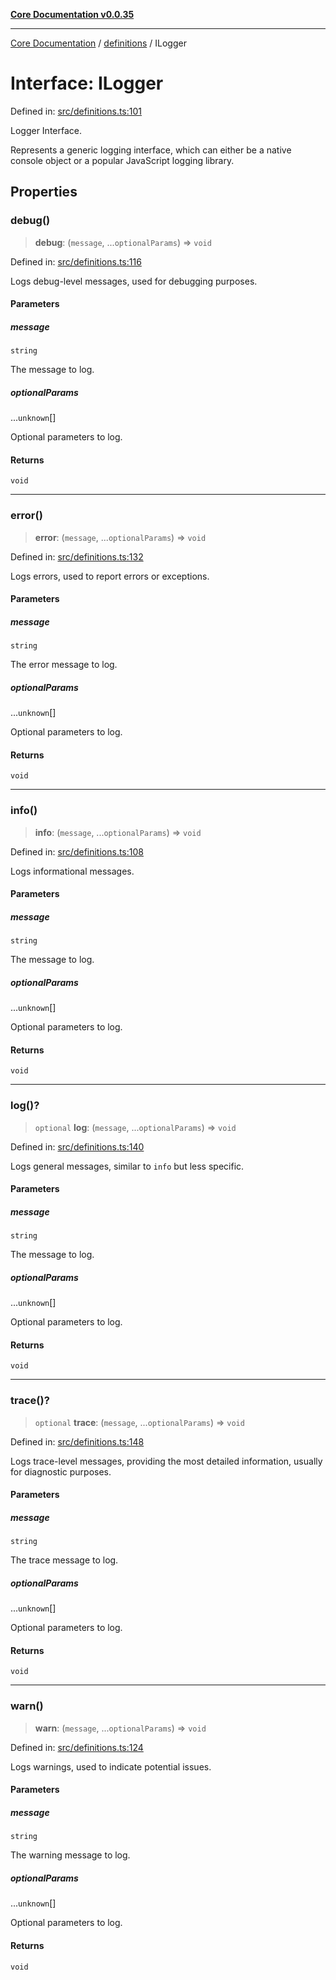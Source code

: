 [**Core Documentation v0.0.35**](../../README.md)

***

[Core Documentation](../../modules.md) / [definitions](../README.md) / ILogger

# Interface: ILogger

Defined in: [src/definitions.ts:101](https://github.com/stonemjs/core/blob/c9d95b58ccfb8efcaba0bed7bbf19084836cc28d/src/definitions.ts#L101)

Logger Interface.

Represents a generic logging interface, which can either be a native console object or a popular JavaScript logging library.

## Properties

### debug()

> **debug**: (`message`, ...`optionalParams`) => `void`

Defined in: [src/definitions.ts:116](https://github.com/stonemjs/core/blob/c9d95b58ccfb8efcaba0bed7bbf19084836cc28d/src/definitions.ts#L116)

Logs debug-level messages, used for debugging purposes.

#### Parameters

##### message

`string`

The message to log.

##### optionalParams

...`unknown`[]

Optional parameters to log.

#### Returns

`void`

***

### error()

> **error**: (`message`, ...`optionalParams`) => `void`

Defined in: [src/definitions.ts:132](https://github.com/stonemjs/core/blob/c9d95b58ccfb8efcaba0bed7bbf19084836cc28d/src/definitions.ts#L132)

Logs errors, used to report errors or exceptions.

#### Parameters

##### message

`string`

The error message to log.

##### optionalParams

...`unknown`[]

Optional parameters to log.

#### Returns

`void`

***

### info()

> **info**: (`message`, ...`optionalParams`) => `void`

Defined in: [src/definitions.ts:108](https://github.com/stonemjs/core/blob/c9d95b58ccfb8efcaba0bed7bbf19084836cc28d/src/definitions.ts#L108)

Logs informational messages.

#### Parameters

##### message

`string`

The message to log.

##### optionalParams

...`unknown`[]

Optional parameters to log.

#### Returns

`void`

***

### log()?

> `optional` **log**: (`message`, ...`optionalParams`) => `void`

Defined in: [src/definitions.ts:140](https://github.com/stonemjs/core/blob/c9d95b58ccfb8efcaba0bed7bbf19084836cc28d/src/definitions.ts#L140)

Logs general messages, similar to `info` but less specific.

#### Parameters

##### message

`string`

The message to log.

##### optionalParams

...`unknown`[]

Optional parameters to log.

#### Returns

`void`

***

### trace()?

> `optional` **trace**: (`message`, ...`optionalParams`) => `void`

Defined in: [src/definitions.ts:148](https://github.com/stonemjs/core/blob/c9d95b58ccfb8efcaba0bed7bbf19084836cc28d/src/definitions.ts#L148)

Logs trace-level messages, providing the most detailed information, usually for diagnostic purposes.

#### Parameters

##### message

`string`

The trace message to log.

##### optionalParams

...`unknown`[]

Optional parameters to log.

#### Returns

`void`

***

### warn()

> **warn**: (`message`, ...`optionalParams`) => `void`

Defined in: [src/definitions.ts:124](https://github.com/stonemjs/core/blob/c9d95b58ccfb8efcaba0bed7bbf19084836cc28d/src/definitions.ts#L124)

Logs warnings, used to indicate potential issues.

#### Parameters

##### message

`string`

The warning message to log.

##### optionalParams

...`unknown`[]

Optional parameters to log.

#### Returns

`void`
